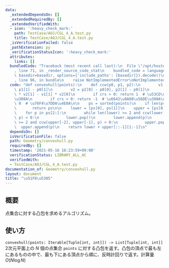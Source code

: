 ```yaml
---
data:
  _extendedDependsOn: []
  _extendedRequiredBy: []
  _extendedVerifiedWith:
  - icon: ':heavy_check_mark:'
    path: TestCase/AOJ/CGL_4_A.test.py
    title: TestCase/AOJ/CGL_4_A.test.py
  _isVerificationFailed: false
  _pathExtension: py
  _verificationStatusIcon: ':heavy_check_mark:'
  attributes:
    links: []
  bundledCode: "Traceback (most recent call last):\n  File \"/opt/hostedtoolcache/Python/3.9.5/x64/lib/python3.9/site-packages/onlinejudge_verify/documentation/build.py\"\
    , line 71, in _render_source_code_stat\n    bundled_code = language.bundle(stat.path,\
    \ basedir=basedir, options={'include_paths': [basedir]}).decode()\n  File \"/opt/hostedtoolcache/Python/3.9.5/x64/lib/python3.9/site-packages/onlinejudge_verify/languages/python.py\"\
    , line 96, in bundle\n    raise NotImplementedError\nNotImplementedError\n"
  code: "def convexhull(points):\n    def ccw(p0, p1, p2):\n        v1 = p1[0] - p0[0],\
    \ p1[1] - p0[1]\n        v2 = p2[0] - p0[0], p2[1] - p0[1]\n        crs = v1[0]\
    \ * v2[1] - v1[1] * v2[0]\n        if crs > 0: return 1  # \u53CD\u6642\u8A08\u56DE\
    \u308A\n        if crs < 0: return -1  # \u6642\u8A08\u56DE\u308A\n        return\
    \ 0  # \u76F4\u7DDA\u4E0A\n\n    ps = sorted(points)\n    if len(ps) <= 2:\n \
    \       return ps\n\n    lower = [ps[0], ps[1]]\n    upper = [ps[0], ps[1]]\n\
    \    for p in ps[2:]:\n        while len(lower) >= 2 and ccw(lower[-2], lower[-1],\
    \ p) < 0:\n            lower.pop()\n        lower.append(p)\n        while len(upper)\
    \ >= 2 and ccw(upper[-2], upper[-1], p) > 0:\n            upper.pop()\n      \
    \  upper.append(p)\n    return lower + upper[::-1][1:-1]\n"
  dependsOn: []
  isVerificationFile: false
  path: Geometry/convexhull.py
  requiredBy: []
  timestamp: '2021-05-16 16:23:59+09:00'
  verificationStatus: LIBRARY_ALL_AC
  verifiedWith:
  - TestCase/AOJ/CGL_4_A.test.py
documentation_of: Geometry/convexhull.py
layout: document
title: "\u51F8\u5305"
---
```


## 概要
点集合に対する凸包を求めるアルゴリズム。

## 使い方
`convexhull(points: Iterable[Tuple[int, int]]) -> List[Tuple[int, int]]`  
2次元平面上の $N$ 個の点集合 `points` に対する凸包を返す。凸包の頂点で最も左にあるものの中で、最も下にある頂点から順に、反時計回りで返す。計算量 $O(N\log N)$

